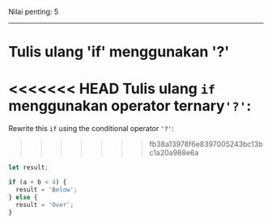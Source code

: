 Nilai penting: 5

---

# Tulis ulang 'if' menggunakan '?'

<<<<<<< HEAD
Tulis ulang `if` menggunakan operator ternary` '?' `:
=======
Rewrite this `if` using the conditional operator `'?'`:
>>>>>>> fb38a13978f6e8397005243bc13bc1a20a988e6a

```js
let result;

if (a + b < 4) {
  result = 'Below';
} else {
  result = 'Over';
}
```
